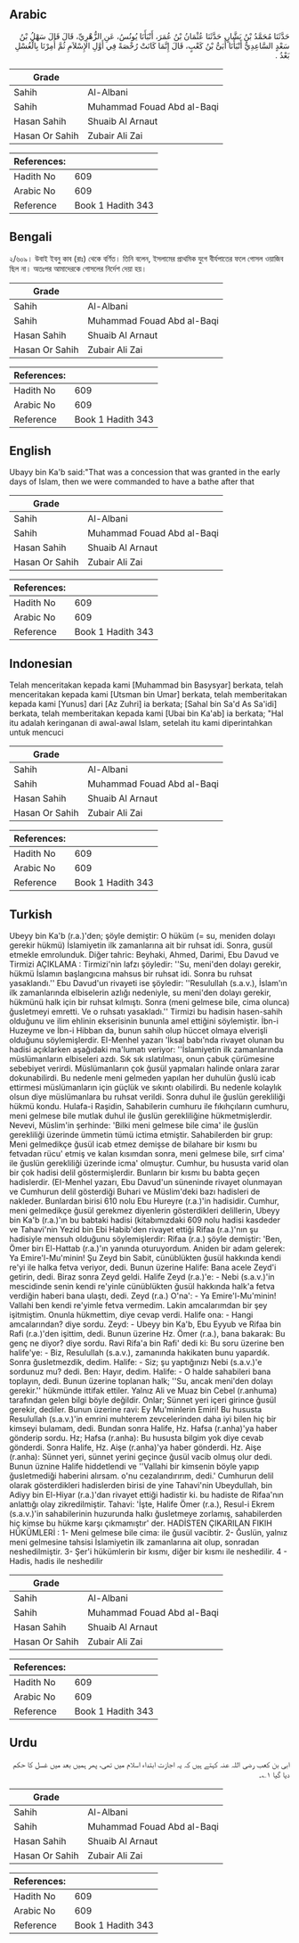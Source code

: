 ## Arabic


<div dir="rtl" lang="ar" style={{fontSize:'larger',backgroundColor:'#f8f9fa',padding:20}}>
حَدَّثَنَا مُحَمَّدُ بْنُ بَشَّارٍ، حَدَّثَنَا عُثْمَانُ بْنُ عُمَرَ، أَنْبَأَنَا يُونُسُ، عَنِ الزُّهْرِيِّ، قَالَ قَالَ سَهْلُ بْنُ سَعْدٍ السَّاعِدِيُّ أَنْبَأَنَا أُبَىُّ بْنُ كَعْبٍ، قَالَ إِنَّمَا كَانَتْ رُخْصَةً فِي أَوَّلِ الإِسْلاَمِ ثُمَّ أُمِرْنَا بِالْغُسْلِ بَعْدُ ‏.‏
</div>
<div style={{backgroundColor:'#f8f9fa',padding:20, marginBottom: 10}}><table> <thead> <tr> <th>Grade</th> <th></th> </tr> </thead> <tbody> <tr><td>Sahih</td><td>Al-Albani</td></tr><tr><td>Sahih</td><td>Muhammad Fouad Abd al-Baqi</td></tr><tr><td>Hasan Sahih</td><td>Shuaib Al Arnaut</td></tr><tr><td>Hasan Or Sahih</td><td>Zubair Ali Zai</td></tr></tbody></table><table> <thead> <tr> <th>References:</th> <th></th> </tr> </thead> <tbody><tr><td>Hadith No</td><td>609</td></tr><tr><td>Arabic No</td><td>609</td></tr><tr><td>Reference</td><td>Book 1 Hadith 343</td></tr></tbody></table></div>

## Bengali


<div dir="ltr" lang="bn" style={{fontSize:'larger',backgroundColor:'#f8f9fa',padding:20}}>
২/৬০৯। উবাই ইবনু কাব (রাঃ) থেকে বর্ণিত। তিনি বলেন, ইসলামের প্রাথমিক যুগে বীর্যপাতের ফলে গোসল ওয়াজিব ছিল না। অতঃপর আমাদেরকে গোসলের নির্দেশ দেয়া হয়।
</div>
<div style={{backgroundColor:'#f8f9fa',padding:20, marginBottom: 10}}><table> <thead> <tr> <th>Grade</th> <th></th> </tr> </thead> <tbody> <tr><td>Sahih</td><td>Al-Albani</td></tr><tr><td>Sahih</td><td>Muhammad Fouad Abd al-Baqi</td></tr><tr><td>Hasan Sahih</td><td>Shuaib Al Arnaut</td></tr><tr><td>Hasan Or Sahih</td><td>Zubair Ali Zai</td></tr></tbody></table><table> <thead> <tr> <th>References:</th> <th></th> </tr> </thead> <tbody><tr><td>Hadith No</td><td>609</td></tr><tr><td>Arabic No</td><td>609</td></tr><tr><td>Reference</td><td>Book 1 Hadith 343</td></tr></tbody></table></div>

## English


<div dir="ltr" lang="en" style={{fontSize:'larger',backgroundColor:'#f8f9fa',padding:20}}>
Ubayy bin Ka'b said:"That was a concession that was granted in the early days of Islam, then we were commanded to have a bathe after that
</div>
<div style={{backgroundColor:'#f8f9fa',padding:20, marginBottom: 10}}><table> <thead> <tr> <th>Grade</th> <th></th> </tr> </thead> <tbody> <tr><td>Sahih</td><td>Al-Albani</td></tr><tr><td>Sahih</td><td>Muhammad Fouad Abd al-Baqi</td></tr><tr><td>Hasan Sahih</td><td>Shuaib Al Arnaut</td></tr><tr><td>Hasan Or Sahih</td><td>Zubair Ali Zai</td></tr></tbody></table><table> <thead> <tr> <th>References:</th> <th></th> </tr> </thead> <tbody><tr><td>Hadith No</td><td>609</td></tr><tr><td>Arabic No</td><td>609</td></tr><tr><td>Reference</td><td>Book 1 Hadith 343</td></tr></tbody></table></div>

## Indonesian


<div dir="ltr" lang="id" style={{fontSize:'larger',backgroundColor:'#f8f9fa',padding:20}}>
Telah menceritakan kepada kami [Muhammad bin Basysyar] berkata, telah menceritakan kepada kami [Utsman bin Umar] berkata, telah memberitakan kepada kami [Yunus] dari [Az Zuhri] ia berkata; [Sahal bin Sa'd As Sa'idi] berkata, telah memberitakan kepada kami [Ubai bin Ka'ab] ia berkata; "Hal itu adalah keringanan di awal-awal Islam, setelah itu kami diperintahkan untuk mencuci
</div>
<div style={{backgroundColor:'#f8f9fa',padding:20, marginBottom: 10}}><table> <thead> <tr> <th>Grade</th> <th></th> </tr> </thead> <tbody> <tr><td>Sahih</td><td>Al-Albani</td></tr><tr><td>Sahih</td><td>Muhammad Fouad Abd al-Baqi</td></tr><tr><td>Hasan Sahih</td><td>Shuaib Al Arnaut</td></tr><tr><td>Hasan Or Sahih</td><td>Zubair Ali Zai</td></tr></tbody></table><table> <thead> <tr> <th>References:</th> <th></th> </tr> </thead> <tbody><tr><td>Hadith No</td><td>609</td></tr><tr><td>Arabic No</td><td>609</td></tr><tr><td>Reference</td><td>Book 1 Hadith 343</td></tr></tbody></table></div>

## Turkish


<div dir="ltr" lang="tr" style={{fontSize:'larger',backgroundColor:'#f8f9fa',padding:20}}>
Ubeyy bin Ka'b (r.a.)'den; şöyle demiştir: O hüküm (= su, meniden dolayı gerekir hükmü) İslamiyetin ilk zamanlarına ait bir ruhsat idi. Sonra, gusül etmekle emrolunduk. Diğer tahric: Beyhaki, Ahmed, Darimi, Ebu Davud ve Tirmizi AÇIKLAMA : Tirmizi'nin lafzı şöyledir: ''Su, meni'den dolayı gerekir, hükmü İslamın başlangıcına mahsus bir ruhsat idi. Sonra bu ruhsat yasaklandı.'' Ebu Davud'un rivayeti ise şöyledir: ''Resulullah (s.a.v.), İslam'ın ilk zamanlarında elbiselerin azlığı nedeniyle, su meni'den dolayı gerekir, hükmünü halk için bir ruhsat kılmıştı. Sonra (meni gelmese bile, cima olunca) ğusletmeyi emretti. Ve o ruhsatı yasakladı.'' Tirmizi bu hadisin hasen-sahih olduğunu ve ilim ehlinin ekserisinin bununla amel ettiğini söylemiştir. İbn-i Huzeyme ve İbn-i Hibban da, bunun sahih olup hüccet olmaya elverişli olduğunu söylemişlerdir. EI-Menhel yazarı 'İksal babı'nda rivayet olunan bu hadisi açıklarken aşağıdaki ma'lumatı veriyor: ''İslamiyetin ilk zamanlarında müslümanların elbiseleri azdı. Sık sık ıslatılması, onun çabuk çürümesine sebebiyet verirdi. Müslümanların çok ğusül yapmaları halinde onlara zarar dokunabilirdi. Bu nedenle meni gelmeden yapılan her duhulün ğuslü icab ettirmesi müslümanların için güçlük ve sıkıntı olabilirdi. Bu nedenle kolaylık olsun diye müslümanlara bu ruhsat verildi. Sonra duhul ile ğuslün gerekliliği hükmü kondu. Hulafa-i Raşidin, Sahabilerin cumhuru ile fıkıhçıların cumhuru, meni gelmese bile mutlak duhul ile ğuslün gerekliliğine hükmetmişlerdir. Nevevi, Müslim'in şerhinde: 'Bilki meni gelmese bile cima' ile ğuslün gerekliliği üzerinde ümmetin tümü ictima etmiştir. Sahabilerden bir grup: Meni gelmedikçe ğusül icab etmez demişse de bilahare bir kısmı bu fetvadan rücu' etmiş ve kalan kısımdan sonra, meni gelmese bile, sırf cima' ile ğuslün gerekliliği üzerinde icma' olmuştur. Cumhur, bu hususta varid olan bir çok hadisi delil göstermişlerdir. Bunların bir kısmı bu babta geçen hadislerdir. (EI-Menhel yazarı, Ebu Davud'un süneninde rivayet olunmayan ve Cumhurun delil gösterdiği Buhari ve Müslim'deki bazı hadisleri de nakleder. Bunlardan birisi 610 nolu Ebu Hureyre (r.a.)'in hadisidir. Cumhur, meni gelmedikçe ğusül gerekmez diyenlerin gösterdikleri delillerin, Ubeyy bin Ka'b (r.a.)'ın bu babtaki hadisi (kitabımızdaki 609 nolu hadisi kasdeder ve Tahavi'nin Yezid bin Ebi Habib'den rivayet ettiği Rifaa (r.a.)'nın şu hadisiyle mensuh olduğunu söylemişlerdir: Rifaa (r.a.) şöyle demiştir: 'Ben, Ömer birı El-Hattab (r.a.)'ın yanında oturuyordum. Aniden bir adam gelerek: Ya Emire'l-Mu'minin! Şu Zeyd bin Sabit, cünüblükten ğusül hakkında kendi re'yi ile halka fetva veriyor, dedi. Bunun üzerine Halife: Bana acele Zeyd'i getirin, dedi. Biraz sonra Zeyd geldi. Halife Zeyd (r.a.)'e: - Nebi (s.a.v.)'in mescidinde senin kendi re'yinle cünüblükten ğusül hakkında halk'a fetva verdiğin haberi bana ulaştı, dedi. Zeyd (r.a.) O'na': - Ya Emire'l-Mu'minin! Vallahi ben kendi re'yimle fetva vermedim. Lakin amcalarımdan bir şey işitmiştim. Onunla hükmettim, diye cevap verdi. Halife ona: - Hangi amcalarından? diye sordu. Zeyd: - Ubeyy bin Ka'b, Ebu Eyyub ve Rifaa bin Rafi (r.a.)'den işittim, dedi. Bunun üzerine Hz. Ömer (r.a.), bana bakarak: Bu genç ne diyor? diye sordu. Ravi Rifa'a bin Rafi' dedi ki: Bu soru üzerine ben halife'ye: - Biz, Resulullah (s.a.v.), zamanında hakikaten bunu yapardık. Sonra ğusletmezdik, dedim. Halife: - Siz; şu yaptığınızı Nebi (s.a.v.)'e sordunuz mu? dedi. Ben: Hayır, dedim. Halife: - O halde sahabileri bana toplayın, dedi. Bunun üzerine toplanan halk; ''Su, ancak meni'den dolayı gerekir.'' hükmünde ittifak ettiler. Yalnız Ali ve Muaz bin Cebel (r.anhuma) tarafından gelen bilgi böyle değildir. Onlar; Sünnet yeri içeri girince ğusül gerekir, dediler. Bunun üzerine ravi: Ey Mu'minlerin Emiri! Bu hususta Resulullah (s.a.v.)'in emrini muhterem zevcelerinden daha iyi bilen hiç bir kimseyi bulamam, dedi. Bundan sonra Halife, Hz. Hafsa (r.anha)'ya haber gönderip sordu. Hz; Hafsa (r.anha): Bu hususta bilgim yok diye cevab gönderdi. Sonra Halife, Hz. Aişe (r.anha)'ya haber gönderdi. Hz. Aişe (r.anha): Sünnet yeri, sünnet yerini geçince ğusül vacib olmuş olur dedi. Bunun üznine Halife hiddetlendi ve ''Vallahi bir kimsenin böyle yapıp ğusletmediği haberini alırsam. o'nu cezalandırırım, dedi.' Cumhurun delil olarak gösterdikleri hadislerden birisi de yine Tahavi'nin Ubeydullah, bin Adiyy bin El-Hiyar (r.a.)'dan rivayet ettiği hadistir ki. bu hadiste de Rifaa'nın anlattığı olay zikredilmiştir. Tahavi: 'İşte, Halife Ömer (r.a.), Resul-i Ekrem (s.a.v.)'in sahabilerinin huzurunda halkı ğusletmeye zorlamış, sahabilerden hiç kimse bu hükme karşı çıkmamıştır' der. HADİSTEN ÇIKARILAN FIKIH HÜKÜMLERİ : 1- Meni gelmese bile cima: ile ğusül vacibtir. 2- Ğuslün, yalnız meni gelmesine tahsisi İslamiyetin ilk zamanlarına ait olup, sonradan neshedilmiştir. 3- Şer'i hükümlerin bir kısmı, diğer bir kısmı ile neshedilir. 4 - Hadis, hadis ile neshedilir
</div>
<div style={{backgroundColor:'#f8f9fa',padding:20, marginBottom: 10}}><table> <thead> <tr> <th>Grade</th> <th></th> </tr> </thead> <tbody> <tr><td>Sahih</td><td>Al-Albani</td></tr><tr><td>Sahih</td><td>Muhammad Fouad Abd al-Baqi</td></tr><tr><td>Hasan Sahih</td><td>Shuaib Al Arnaut</td></tr><tr><td>Hasan Or Sahih</td><td>Zubair Ali Zai</td></tr></tbody></table><table> <thead> <tr> <th>References:</th> <th></th> </tr> </thead> <tbody><tr><td>Hadith No</td><td>609</td></tr><tr><td>Arabic No</td><td>609</td></tr><tr><td>Reference</td><td>Book 1 Hadith 343</td></tr></tbody></table></div>

## Urdu


<div dir="rtl" lang="ur" style={{fontSize:'larger',backgroundColor:'#f8f9fa',padding:20}}>
ابی بن کعب رضی اللہ عنہ کہتے ہیں کہ یہ اجازت ابتداء اسلام میں تھی، پھر ہمیں بعد میں غسل کا حکم دیا گیا ۱؎۔
</div>
<div style={{backgroundColor:'#f8f9fa',padding:20, marginBottom: 10}}><table> <thead> <tr> <th>Grade</th> <th></th> </tr> </thead> <tbody> <tr><td>Sahih</td><td>Al-Albani</td></tr><tr><td>Sahih</td><td>Muhammad Fouad Abd al-Baqi</td></tr><tr><td>Hasan Sahih</td><td>Shuaib Al Arnaut</td></tr><tr><td>Hasan Or Sahih</td><td>Zubair Ali Zai</td></tr></tbody></table><table> <thead> <tr> <th>References:</th> <th></th> </tr> </thead> <tbody><tr><td>Hadith No</td><td>609</td></tr><tr><td>Arabic No</td><td>609</td></tr><tr><td>Reference</td><td>Book 1 Hadith 343</td></tr></tbody></table></div>